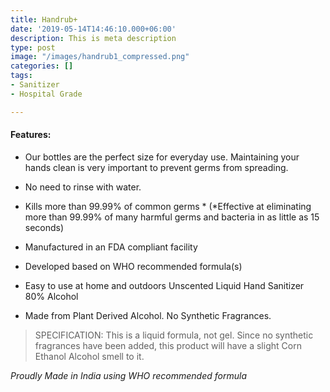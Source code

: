 ```yaml
---
title: Handrub+
date: '2019-05-14T14:46:10.000+06:00'
description: This is meta description
type: post
image: "/images/handrub1_compressed.png"
categories: []
tags:
- Sanitizer
- Hospital Grade

---
```

#### Features:

* Our bottles are the perfect size for everyday use. Maintaining your hands clean is very important to prevent germs from spreading.
* No need to rinse with water.
* Kills more than 99.99% of common germs * (*Effective at eliminating more than 99.99% of many harmful germs and bacteria in as little as 15 seconds)
* Manufactured in an FDA compliant facility
* Developed based on WHO recommended formula(s)
* Easy to use at home and outdoors Unscented Liquid Hand Sanitizer 80% Alcohol


* Made from Plant Derived Alcohol. No Synthetic Fragrances.

> SPECIFICATION: This is a liquid formula, not gel. Since no synthetic fragrances have been added, this product will have a slight Corn Ethanol Alcohol smell to it.

_Proudly Made in India using WHO recommended formula_
